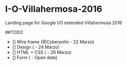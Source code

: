 # I-O-Villahermosa-2016

Landing page for Google I/O extended Villahermosa 2016

##TODO
- [] Wire frame (@Cyberpolin - 22 Marzo)
- [] Design     ( - 24 Marzo)
- [] HTML + CSS ( - 26 Marzo)
- [] Form       ( - Open date)